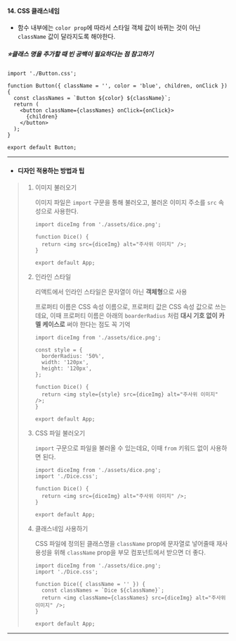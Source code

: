 #### 14. CSS 클래스네임

* 함수 내부에는 `color prop`에 따라서 스타일 객체 값이 바뀌는 것이 아닌 `className` 값이 달라지도록 해야한다. 

##### ⭐클래스 명을 추가할 때 빈 공백이 필요하다는 점 참고하기

```react
import './Button.css';

function Button({ className = '', color = 'blue', children, onClick }) {
  const classNames = `Button ${color} ${className}`;
  return (
    <button className={classNames} onClick={onClick}>
      {children}
    </button>
  );
}

export default Button;
```



----

* #### 디자인 적용하는 방법과 팁

> 1. 이미지 불러오기 
>
>    이미지 파일은 `import` 구문을 통해 불러오고, 불러온 이미지 주소를 `src` 속성으로 사용한다. 
>
>    ```react
>    import diceImg from './assets/dice.png';
>    
>    function Dice() {
>      return <img src={diceImg} alt="주사위 이미지" />;
>    }
>    
>    export default App;
>    ```
>
> 2. 인라인 스타일 
>
>    리액트에서 인라인 스타일은 문자열이 아닌 **객체형**으로 사용
>
>    프로퍼티 이름은 CSS 속성 이름으로, 프로퍼티 값은 CSS 속성 값으로 쓰는데요, 이때 프로퍼티 이름은 아래의 `boarderRadius` 처럼 **대시 기호 없이 카멜 케이스로** 써야 한다는 점도 꼭 기억
>
>    ```react
>    import diceImg from './assets/dice.png';
>    
>    const style = {
>      borderRadius: '50%',
>      width: '120px',
>      height: '120px',
>    };
>    
>    function Dice() {
>      return <img style={style} src={diceImg} alt="주사위 이미지" />;
>    }
>    
>    export default App;
>    ```
>
> 3. CSS 파일 불러오기
>
>    `import` 구문으로 파일을 불러올 수 있는데요, 이때 `from` 키워드 없이 사용하면 된다. 
>
>    ```react
>    import diceImg from './assets/dice.png';
>    import './Dice.css';
>    
>    function Dice() {
>      return <img src={diceImg} alt="주사위 이미지" />;
>    }
>    
>    export default App;
>    ```
>
> 4. 클래스네임 사용하기 
>
>    CSS 파일에 정의된 클래스명을 `className` prop에 문자열로 넣어줄때 재사용성을 위해 `className` prop을 부모 컴포넌트에서 받으면 더 좋다. 
>
>    ```react
>    import diceImg from './assets/dice.png';
>    import './Dice.css';
>    
>    function Dice({ className = '' }) {
>      const classNames = `Dice ${className}`;
>      return <img className={classNames} src={diceImg} alt="주사위 이미지" />;
>    }
>    
>    export default App;
>    ```

---



